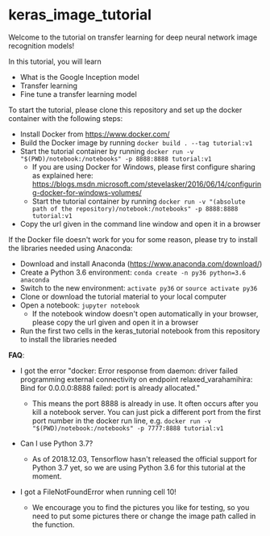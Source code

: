 # keras_image_tutorial
Welcome to the tutorial on transfer learning for deep neural network image recognition models!

In this tutorial, you will learn
* What is the Google Inception model
* Transfer learning
* Fine tune a transfer learning model

To start the tutorial, please clone this repository and set up the docker container with the following steps:
* Install Docker from https://www.docker.com/
* Build the Docker image by running `docker build . --tag tutorial:v1`
* Start the tutorial container by running `docker run -v "$(PWD)/notebook:/notebooks" -p 8888:8888 tutorial:v1`
	* If you are using Docker for Windows, please first configure sharing as explained here: https://blogs.msdn.microsoft.com/stevelasker/2016/06/14/configuring-docker-for-windows-volumes/
	* Start the tutorial container by running `docker run -v "(absolute path of the repository)/notebook:/notebooks" -p 8888:8888 tutorial:v1`
* Copy the url given in the command line window and open it in a browser

If the Docker file doesn't work for you for some reason, please try to install the libraries needed using Anaconda:
* Download and install Anaconda (https://www.anaconda.com/download/)
* Create a Python 3.6 environment: `conda create -n py36 python=3.6 anaconda`
* Switch to the new environment: `activate py36` or `source activate py36`
* Clone or download the tutorial material to your local computer
* Open a notebook: `jupyter notebook`
	* If the notebook window doesn't open automatically in your browser, please copy the url given and open it in a browser
* Run the first two cells in the keras_tutorial notebook from this repository to install the libraries needed

<b>FAQ</b>:
* I got the error "docker: Error response from daemon: driver failed programming external connectivity on endpoint relaxed_varahamihira: Bind for 0.0.0.0:8888 failed: port is already allocated."
	* This means the port 8888 is already in use. It often occurs after you kill a notebook server. You can just pick a different port from the first port number in the docker run line, e.g. `docker run -v "$(PWD)/notebook:/notebooks" -p 7777:8888 tutorial:v1`

* Can I use Python 3.7?
	* As of 2018.12.03, Tensorflow hasn't released the official support for Python 3.7 yet, so we are using Python 3.6 for this tutorial at the moment.

* I got a FileNotFoundError when running cell 10!
	* We encourage you to find the pictures you like for testing, so you need to put some pictures there or change the image path called in the function.

 
